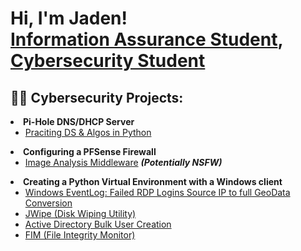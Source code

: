 <h1>Hi, I'm Jaden! <br/><a href="https://github.com/Jadenknotts1" >Information Assurance Student</a></a>, <a href= "https://www.linkedin.com/in/jaden-knotts-12854a246/">Cybersecurity Student</a>

<h2>👨‍💻 Cybersecurity Projects:</h2
                               
- <b>Pi-Hole DNS/DHCP Server</b>
  - [Praciting DS & Algos in Python](https://github.com/joshmadakor1/Algorithms-Practice)
- <b>Configuring a PFSense Firewall</b>
  - [Image Analysis Middleware](https://github.com/joshmadakor1/4chan-Image-Analysis-Middleware-C964) <b><i>(Potentially NSFW)</b></i>
- <b>Creating a Python Virtual Environment with a Windows client</b>
  - [Windows EventLog: Failed RDP Logins Source IP to full GeoData Conversion](https://github.com/joshmadakor1/Sentinel-Lab)
  - [JWipe (Disk Wiping Utility)](https://github.com/joshmadakor1/Jwipe.PowerShell)
  - [Active Directory Bulk User Creation](https://github.com/joshmadakor1/AD_PS)
  - [FIM (File Integrity Monitor)](https://github.com/joshmadakor1/PowerShell-Integrity-FIM)


<!--
**joshmadakor1/joshmadakor1** is a ✨ _special_ ✨ repository because its `README.md` (this file) appears on your GitHub profile.

Here are some ideas to get you started:

- 🔭 I’m currently working on ...
- 🌱 I’m currently learning ...
- 👯 I’m looking to collaborate on ...
- 🤔 I’m looking for help with ...
- 💬 Ask me about ...
- 📫 How to reach me: ...
- 😄 Pronouns: ...
- ⚡ Fun fact: ...
-->

